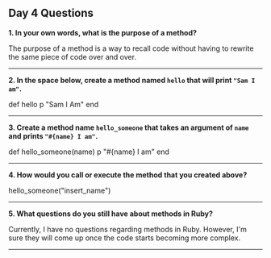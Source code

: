 ## Day 4 Questions

**1. In your own words, what is the purpose of a method?**

The purpose of a method is a way to recall code without having to rewrite the same piece of code over and over.
***
**2. In the space below, create a method named `hello` that will print `"Sam I am"`.**

def hello
  p "Sam I Am"
end
***
**3. Create a method name `hello_someone` that takes an argument of `name` and prints `"#{name} I am"`.**

def hello_someone(name)
  p "#{name} I am"
end

***
**4. How would you call or execute the method that you created above?**

hello_someone("insert_name")
***
**5. What questions do you still have about methods in Ruby?**

Currently, I have no questions regarding methods in Ruby. However, I'm sure they will come up once the code starts becoming more complex. 
***
